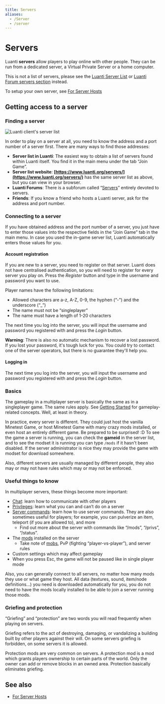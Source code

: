 ```yaml
---
title: Servers
aliases:
  - /Server
  - /server
---
```


# Servers

Luanti **servers** allow players to play online with other people. They can be run from a dedicated server, a Virtual Private Server or a home computer.

This is not a list of servers, please see the [Luanti Server List](https://luanti.org/servers) or [Luanti Forum servers section](https://forum.luanti.org/viewforum.php?f=10) instead.

To setup your own server, see [For Server Hosts](/for-server-hosts)

## Getting access to a server

### Finding a server

![Luanti client's server list](/images/server/Minetest_serverlist.png)

In order to play on a server at all, you need to know the address and a port number of a server first. There are many ways to find those addresses:

- **Server list in Luanti**: The easiest way to obtain a list of servers found within Luanti itself. You find it in the main menu under the tab “Join Game”.
- **Server list website**: **[https://www.luanti.org/servers/](https://www.luanti.org/servers/)** has the same server list as above, but you can view in your browser.
- **Luanti Forums**: There is a subforum called “[Servers](https://forum.luanti.org/viewforum.php?f=10)” entirely devoted to servers.
- **Friends**: If you know a friend who hosts a Luanti server, ask for the address and port number.

### Connecting to a server

If you have obtained address and the port number of a server, you just have to enter those values into the respective fields in the “Join Game” tab in the main menu. In case you used the in-game server list, Luanti automatically enters those values for you.

#### Account registration

If you are new to a server, you need to register on that server. Luanti does not have centralised authentication, so you will need to register for every server you play on. Press the _Register_ button and type in the username and password you want to use.

Player names have the following limitations:

- Allowed characters are a-z, A-Z, 0-9, the hyphen (“-”) and the underscore (“\_”)
- The name must not be “singleplayer”
- The name must have a length of 1-20 characters

The next time you log into the server, you will input the username and password you registered with and press the _Login_ button.

**Warning**: There is also no automatic mechanism to recover a lost password. If you lost your password, it's tough luck for you. You could try to contact one of the server operators, but there is no guarantee they'll help you.

#### Logging in

The next time you log into the server, you will input the username and password you registered with and press the _Login_ button.

### Basics

The gameplay in a multiplayer server is basically the same as in a singleplayer game. The same rules apply. See [Getting Started](/for-players/getting-started#gameplay) for gameplay-related concepts. Well, at least in theory.

In practice, every server is different. They could just host the vanilla Minetest Game, or host Minetest Game with many crazy mods installed, or even host an entirely different game. Be prepared to be surprised! :D To see the game a server is running, you can check the **gameid** in the server list, and to see the modset it is running you can type `/mods` if it hasn't been disabled. If the server administrator is nice they may provide the game with modset for download somewhere.

Also, different servers are usually managed by different people, they also may or may not have rules which may or may not be enforced.

### Useful things to know

In multiplayer servers, these things become more important:

- [Chat](/for-players/chat): learn how to communicate with other players
- [Privileges](/for-players/privileges): learn what you can and can’t do on a server
- [Server commands](/for-players/server-commands): learn how to use server commands. They are also sometimes useful for players; for example, you can pulverize an item, teleport (if you are allowed to), and more
  - Find out more about the server with commands like “/mods”, “/privs”, “/status”.
- The [mods](/for-players/mods) installed on the server
  - Take note of [mobs](/for-players/mobs), PvP (fighting “player-vs-player”), and server rules
- Custom settings which may affect gameplay
- When you press Esc, the game will not be paused like in single player mode

Also, you can generally connect to all servers, no matter how many mods they use or what game they host. All data (textures, sound, item/node definitions...) you need is downloaded automatically for you, you do not need to have the mods locally installed to be able to join a server running those mods.

### Griefing and protection

“Griefing” and “protection” are two words you will read frequently when playing on servers.

Griefing refers to the act of destroying, damaging, or vandalizing a building built by other players against their will. On some servers griefing is forbidden, on some servers it is allowed.

Protection mods are very common on servers. A protection mod is a mod which grants players ownership to certain parts of the world. Only the owner can add or remove blocks in an owned area. Protection basically eliminates griefing.

## See also

- [For Server Hosts](/for-server-hosts)
